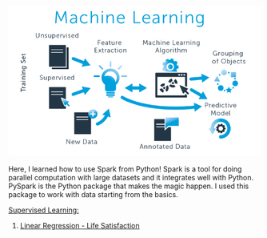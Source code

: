 ![png](dataset/ml_image.png)


Here, I learned how to use Spark from Python! Spark is a tool for doing parallel computation with large datasets and it integrates well with Python. PySpark is the Python package that makes the magic happen. I used this package to work with data starting from the basics.

[Supervised Learning:](https://github.com/cliferraren/PySpark/tree/master/Basics)
 1. [Linear Regression - Life Satisfaction](https://github.com/cliferraren/Machine-Learning/blob/master/LifeSatisfaction_vs_Income.ipynb)


 


